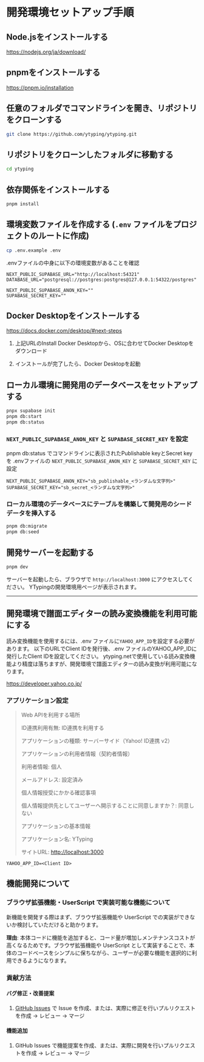 # 開発環境セットアップ手順

## Node.jsをインストールする

<https://nodejs.org/ja/download/>

## pnpmをインストールする

<https://pnpm.io/installation>

## 任意のフォルダでコマンドラインを開き、リポジトリをクローンする

```bash
git clone https://github.com/ytyping/ytyping.git
```

## リポジトリをクローンしたフォルダに移動する

```bash
cd ytyping
```

## 依存関係をインストールする

```bash
pnpm install
```

## 環境変数ファイルを作成する (`.env` ファイルをプロジェクトのルートに作成)

```bash
cp .env.example .env
```

.envファイルの中身に以下の環境変数があることを確認

```code
NEXT_PUBLIC_SUPABASE_URL="http://localhost:54321"
DATABASE_URL="postgresql://postgres:postgres@127.0.0.1:54322/postgres"

NEXT_PUBLIC_SUPABASE_ANON_KEY=""
SUPABASE_SECRET_KEY=""
```

## Docker Desktopをインストールする

<https://docs.docker.com/desktop/#next-steps>

1. 上記URLのInstall Docker Desktopから、OSに合わせてDocker Desktopをダウンロード

2. インストールが完了したら、Docker Desktopを起動

## ローカル環境に開発用のデータベースをセットアップする

```bash
pnpx supabase init
pnpm db:start
pnpm db:status
```

### `NEXT_PUBLIC_SUPABASE_ANON_KEY` と `SUPABASE_SECRET_KEY` を設定

pnpm db:status でコマンドラインに表示されたPublishable keyとSecret keyを .envファイルの `NEXT_PUBLIC_SUPABASE_ANON_KEY` と `SUPABASE_SECRET_KEY` に設定

```code
NEXT_PUBLIC_SUPABASE_ANON_KEY="sb_publishable_<ランダムな文字列>"
SUPABASE_SECRET_KEY="sb_secret_<ランダムな文字列>"
```

### ローカル環境のデータベースにテーブルを構築して開発用のシードデータを挿入する

```bash
pnpm db:migrate
pnpm db:seed
```

## 開発サーバーを起動する

```bash
pnpm dev
```

サーバーを起動したら、ブラウザで `http://localhost:3000` にアクセスしてください。
YTypingの開発環境用ページが表示されます。

------------------------------------------------------------------------------------------------------------------

## 開発環境で譜面エディターの読み変換機能を利用可能にする

読み変換機能を使用するには、.env ファイルに`YAHOO_APP_ID`を設定する必要があります。
以下のURLでClient IDを発行後、.env ファイルのYAHOO_APP_IDに発行したClient IDを設定してください。
ytyping.netで使用している読み変換機能より精度は落ちますが、開発環境で譜面エディターの読み変換が利用可能になります。

<https://developer.yahoo.co.jp/>

### アプリケーション設定

> Web APIを利用する場所
>
> ID連携利用有無: ID連携を利用する
>
> アプリケーションの種類: サーバーサイド（Yahoo! ID連携 v2）
>
> アプリケーションの利用者情報（契約者情報）
>
> 利用者情報: 個人
>
> メールアドレス: 設定済み
>
> 個人情報授受にかかる確認事項
>
> 個人情報提供先としてユーザーへ開示することに同意しますか？: 同意しない
>
> アプリケーションの基本情報
>
> アプリケーション名: YTyping
>
> サイトURL: <http://localhost:3000>

```code
YAHOO_APP_ID=<Client ID>
```

## 機能開発について

### ブラウザ拡張機能・UserScript で実装可能な機能について

新機能を開発する際はまず、ブラウザ拡張機能や UserScript での実装ができないか検討していただけると助かります。

**理由**: 本体コードに機能を追加すると、コード量が増加しメンテナンスコストが高くなるためです。ブラウザ拡張機能や UserScript として実装することで、本体のコードベースをシンプルに保ちながら、ユーザーが必要な機能を選択的に利用できるようになります。

### 貢献方法

#### バグ修正・改善提案

1. [GitHub Issues](https://github.com/ytyping/ytyping/issues) で Issue を作成、または、実際に修正を行いプルリクエストを作成 → レビュー → マージ

#### 機能追加

1. GitHub Issues で機能提案を作成、または、実際に開発を行いプルリクエストを作成 → レビュー → マージ
